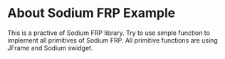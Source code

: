 <h1>About Sodium FRP Example</h1>
This is a practive of Sodium FRP library.
Try to use simple function to implement all primitives of Sodium FRP.
All primitive functions are using JFrame and Sodium swidget.

